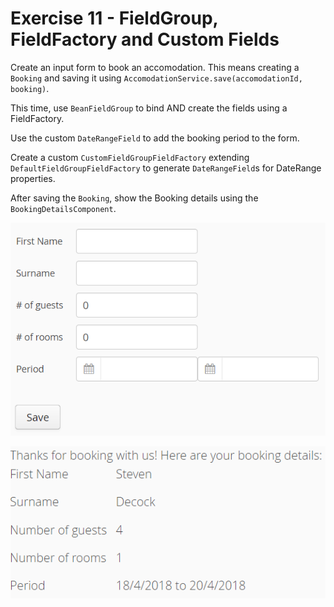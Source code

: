 # Exercise 11 - FieldGroup, FieldFactory and Custom Fields

Create an input form to book an accomodation. 
This means creating a `Booking` and saving it using `AccomodationService.save(accomodationId, booking)`.

This time, use `BeanFieldGroup` to bind AND create the fields using a FieldFactory.

Use the custom `DateRangeField` to add the booking period to the form.

Create a custom `CustomFieldGroupFieldFactory` extending `DefaultFieldGroupFieldFactory` to generate `DateRangeField`s for DateRange properties.

After saving the `Booking`, show the Booking details using the `BookingDetailsComponent`.

![screenshot](exercise_1.png)

![screenshot](exercise_2.png)
